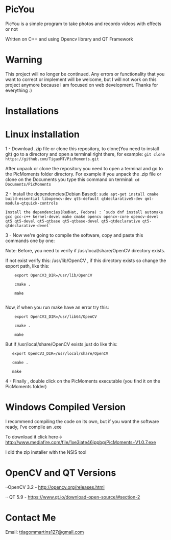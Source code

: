 # PicYou
PicYou is a simple program to take photos and recordo videos with effects or not
 
Written on C++ and using Opencv library and QT Framework

# Warning

This project will no longer be continued. Any errors or functionality that you want to correct or implement will be welcome, but I will not work on this project anymore because I am focused on web development. Thanks for everything :)

# Installations

# Linux installation

1 - Download .zip file or clone this repository, to clone(You need to install git) go to a directory and open a terminal         right there, for example:
   `git clone https://github.com/TigaxMT/PicMoments.git`
    
   After unpack or clone the repository you need to open a terminal and go to the PicMoments folder directory.
   For example if you unpack the .zip file or clone on the Documents you type this command on terminal:
   `cd Documents/PicMoments`

2 - Install the dependencies(Debian Based): `sudo apt-get install cmake build-essential libopencv-dev qt5-default qtdeclarative5-dev qml-module-qtquick-controls`
     
    Install the dependencies(RedHat, Fedora) : `sudo dnf install automake gcc gcc-c++ kernel-devel make cmake opencv opencv-core opencv-devel qt5 qt5-devel qt5-qtbase qt5-qtbase-devel qt5-qtdeclarative qt5-qtdeclarative-devel`    

3 - Now we're going to compile the software, copy and paste this commands one by one:
    
   Note: Before, you need to verify if /usr/local/share/OpenCV directory exists.
          
   If not exist verify this: /usr/lib/OpenCV , if this directory exists so change the export path, like this:
          
```
    export OpenCV3_DIR=/usr/lib/OpenCV
   
    cmake .
   
    make
        
```
        
   Now, if when you run make have an error try this:
        
```
    export OpenCV3_DIR=/usr/lib64/OpenCV
   
    cmake .
   
    make
```
   But if /usr/local/share/OpenCV exists just do like this:     
```
   export OpenCV3_DIR=/usr/local/share/OpenCV
   
   cmake .
   
   make
```


4 - Finally , double click on the PicMoments executable (you find it on the PicMoments folder)  

# Windows Compiled Version

I recommend compiling the code on its own, but if you want the software ready, I've compile an .exe 

To download it click here-> http://www.mediafire.com/file/1xe3iate46ippbg/PicMoments+V1.0.7.exe

I did the zip installer with the NSIS tool

# OpenCV and QT Versions

··OpenCV 3.2 - http://opencv.org/releases.html

·· QT 5.9 - https://www.qt.io/download-open-source/#section-2

# Contact Me

Email: ttiagommartins127@gmail.com
